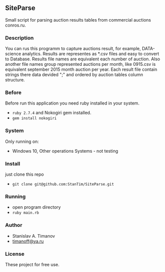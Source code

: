 ## SiteParse
Small script for parsing auction results tables from commercial auctions conros.ru.

### Description
You can rus this programm to capture auctions result, for example, DATA-science
analytics. Results are representes as *.csv files and easy to convert to Database.
Results file names are equivalent each number of auction. Also another file names group
represented auctions per month, like 0915.csv is equivalent september 2015 month auction per year.
Each result file contain strings there data devided ";" and ordered by auction tables column structure.
### Before
Before run this application you need ruby installed in your system.
* `ruby 2.7.4`
and Nokogiri gem installed.
* `gem install nokogiri`
### System
Only running on:
* Windows 10, Other operations Systems - not testing
### Install
just clone this repo
* `git clone git@github.com:StanTim/SiteParse.git`

### Running
* open program directory
* `ruby main.rb`
### Author
* Stanislav A. Timanov
* [timanoff@ya.ru](timanoff@ya.ru)

### License
These project for free use. 
